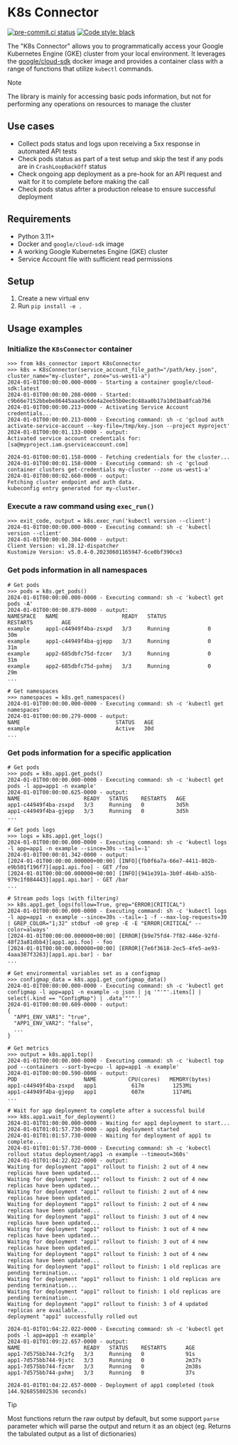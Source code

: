 K8s Connector
======================
[![pre-commit.ci status](https://results.pre-commit.ci/badge/github/yugokato/k8s-connector/main.svg)](https://results.pre-commit.ci/latest/github/yugokato/k8s-connector/main)
[![Code style: black](https://img.shields.io/badge/code%20style-black-000000.svg)](https://github.com/psf/black)

The "K8s Connector" allows you to programmatically access your Google Kubernetes Engine (GKE) cluster from your local environment. It leverages the [google/cloud-sdk](https://hub.docker.com/r/google/cloud-sdk/) docker image and provides a container class with a range of functions that utilize `kubectl` commands.


> [!NOTE]
> The library is mainly for accessing basic pods information, but not for performing any operations on resources to manage the cluster


## Use cases

- Collect pods status and logs upon receiving a 5xx response in automated API tests
- Check pods status as part of a test setup and skip the test if any pods are in `CrashLoopBackOff` status
- Check ongoing app deployment as a pre-hook for an API request and wait for it to complete before making the call
- Check pods status afrter a production release to ensure successful deployment


## Requirements

- Python 3.11+
- Docker and `google/cloud-sdk` image
- A working Google Kubernetes Engine (GKE) cluster
- Service Account file with sufficient read permissions


## Setup

1. Create a new virtual env
2. Run `pip install -e .`


## Usage examples

### Initialize the `K8sConnector` container

```pycon
>>> from k8s_connector import K8sConnector
>>> k8s = K8sConnector(service_account_file_path="/path/key.json", cluster_name="my-cluster", zone="us-west1-a")
2024-01-01T00:00:00.000-0000 - Starting a container google/cloud-sdk:latest
2024-01-01T00:00:00.208-0000 - Started: c9b66e7152bbebe86445aaa9c6de4a2ee55b0ec8c48aa0b17a10d1ba8fcab7b6
2024-01-01T00:00:00.213-0000 - Activating Service Account credentials...
2024-01-01T00:00:00.213-0000 - Executing command: sh -c 'gcloud auth activate-service-account --key-file=/tmp/key.json --project myproject'
2024-01-01T00:00:01.133-0000 - output:
Activated service account credentials for: [sa@myproject.iam.gserviceaccount.com]

2024-01-01T00:00:01.158-0000 - Fetching credentials for the cluster...
2024-01-01T00:00:01.158-0000 - Executing command: sh -c 'gcloud container clusters get-credentials my-cluster --zone us-west1-a'
2024-01-01T00:00:02.660-0000 - output:
Fetching cluster endpoint and auth data.
kubeconfig entry generated for my-cluster.
```

### Execute a raw command using `exec_run()`

```pycon
>>> exit_code, output = k8s.exec_run('kubectl version --client')
2024-01-01T00:00:00.000-0000 - Executing command: sh -c 'kubectl version --client'
2024-01-01T00:00:00.304-0000 - output:
Client Version: v1.28.12-dispatcher
Kustomize Version: v5.0.4-0.20230601165947-6ce0bf390ce3
```

### Get pods information in all namespaces

```pycon
# Get pods
>>> pods = k8s.get_pods()
2024-01-01T00:00:00.000-0000 - Executing command: sh -c 'kubectl get pods -A'
2024-01-01T00:00:00.879-0000 - output:
NAMESPACE   NAME                    READY   STATUS             RESTARTS         AGE
example     app1-c44949f4ba-zsxpd   3/3     Running            0                30m
example     app1-c44949f4ba-gjepp   3/3     Running            0                31m
example     app2-685dbfc75d-fzcmr   3/3     Running            0                31m
example     app2-685dbfc75d-pxhmj   3/3     Running            0                29m
...

# Get namespaces
>>> namespaces = k8s.get_namespaces()
2024-01-01T00:00:00.000-0000 - Executing command: sh -c 'kubectl get namespaces'
2024-01-01T00:00:00.279-0000 - output:
NAME                              STATUS   AGE
example                           Active   30d
...
```

### Get pods information for a specific application

```pycon
# Get pods
>>> pods = k8s.app1.get_pods()
2024-01-01T00:00:00.000-0000 - Executing command: sh -c 'kubectl get pods -l app=app1 -n example'
2024-01-01T00:00:00.625-0000 - output:
NAME                    READY   STATUS    RESTARTS   AGE
app1-c44949f4ba-zsxpd   3/3     Running   0          3d5h
app1-c44949f4ba-gjepp   3/3     Running   0          3d5h
...

# Get pods logs
>>> logs = k8s.app1.get_logs()
2024-01-01T00:00:00.000-0000 - Executing command: sh -c 'kubectl logs -l app=app1 -n example --since=30s --tail=-1'
2024-01-01T00:00:01.342-0000 - output:
[2024-01-01T00:00:00.000000+00:00] [INFO]{fb0f6a7a-66e7-4411-802b-e9b501f196f7}[app1.api.foo] - GET /foo
[2024-01-01T00:00:00.000000+00:00] [INFO]{941e391a-3b0f-464b-a35b-979c1f084443}[app1.api.bar] - GET /bar
...

# Stream pods logs (with filtering)
>> k8s.app1.get_logs(follow=True, grep="ERROR|CRITICAL")
2024-01-01T00:00:00.000-0000 - Executing command: sh -c 'kubectl logs -l app=app1 -n example --since=30s --tail=-1 -f --max-log-requests=30 | GREP_COLOR="1;32" stdbuf -o0 grep -E -E "ERROR|CRITICAL" --color=always'
[2024-01-01T00:00:00.000000+00:00] [ERROR]{b9e75fd4-7f82-446e-92fd-48f23a81dbb4}[app1.api.foo] - foo
[2024-01-01T00:00:00.000000+00:00] [ERROR]{7e6f3618-2ec5-4fe5-ae93-4aaa387f3263}[app1.api.bar] - bar
...

# Get environmental variables set as a configmap
>>> configmap_data = k8s.app1.get_configmap_data()
2024-01-01T00:00:00.000-0000 - Executing command: sh -c 'kubectl get configmap -l app=app1 -n example -o json | jq '"'"'.items[] | select(.kind == "ConfigMap") | .data'"'"''
2024-01-01T00:00:00.609-0000 - output:
{
  "APP1_ENV_VAR1": "true",
  "APP1_ENV_VAR2": "false",
  ...
}

# Get metrics
>>> output = k8s.app1.top()
2024-01-01T00:00:00.000-0000 - Executing command: sh -c 'kubectl top pod --containers --sort-by=cpu -l app=app1 -n example'
2024-01-01T00:00:00.590-0000 - output:
POD                     NAME          CPU(cores)   MEMORY(bytes)   
app1-c44949f4ba-zsxpd   app1           617m         1253Mi                       
app1-c44949f4ba-gjepp   app1           607m         1174Mi      
...     

# Wait for app deployment to complete after a successful build
>>> k8s.app1.wait_for_deployment()
2024-01-01T01:00:00.000-0000 - Waiting for app1 deployment to start...
2024-01-01T01:01:57.730-0000 - app1 deployment started
2024-01-01T01:01:57.730-0000 - Waiting for deployment of app1 to complete...
2024-01-01T01:01:57.730-0000 - Executing command: sh -c 'kubectl rollout status deployment/app1 -n example --timeout=360s'
2024-01-01T01:04:22.022-0000 - output:
Waiting for deployment "app1" rollout to finish: 2 out of 4 new replicas have been updated...
Waiting for deployment "app1" rollout to finish: 2 out of 4 new replicas have been updated...
Waiting for deployment "app1" rollout to finish: 2 out of 4 new replicas have been updated...
Waiting for deployment "app1" rollout to finish: 2 out of 4 new replicas have been updated...
Waiting for deployment "app1" rollout to finish: 3 out of 4 new replicas have been updated...
Waiting for deployment "app1" rollout to finish: 3 out of 4 new replicas have been updated...
Waiting for deployment "app1" rollout to finish: 3 out of 4 new replicas have been updated...
Waiting for deployment "app1" rollout to finish: 3 out of 4 new replicas have been updated...
Waiting for deployment "app1" rollout to finish: 1 old replicas are pending termination...
Waiting for deployment "app1" rollout to finish: 1 old replicas are pending termination...
Waiting for deployment "app1" rollout to finish: 1 old replicas are pending termination...
Waiting for deployment "app1" rollout to finish: 3 of 4 updated replicas are available...
deployment "app1" successfully rolled out

2024-01-01T01:04:22.022-0000 - Executing command: sh -c 'kubectl get pods -l app=app1 -n example'
2024-01-01T01:09:22.657-0000 - output:
NAME                    READY   STATUS    RESTARTS      AGE
app1-7d575bb744-7c2fg   3/3     Running   0             91s
app1-7d575bb744-9jxtc   3/3     Running   0             2m37s
app1-7d575bb744-fzcmr   3/3     Running   0             2m38s
app1-7d575bb744-pxhmj   3/3     Running   0             37s

2024-01-01T01:04:22.657-0000 - Deployment of app1 completed (took 144.926855802536 seconds)
```

> [!TIP]
> Most functions return the raw output by default, but some support `parse` parameter which will parse the output and return it as an object (eg. Returns the tabulated output as a list of dictionaries)
